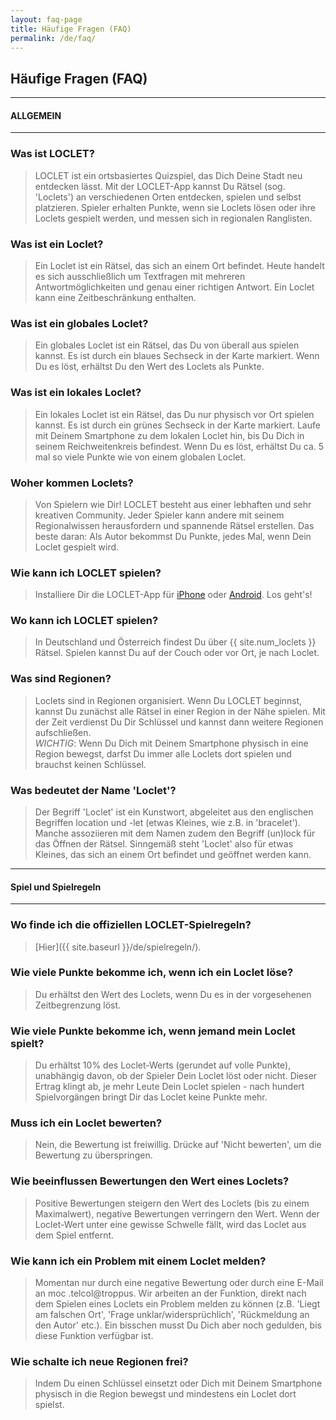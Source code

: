 ```yaml
---
layout: faq-page
title: Häufige Fragen (FAQ)
permalink: /de/faq/
---
```


## Häufige Fragen (FAQ)

---

#### ALLGEMEIN

---

### Was ist LOCLET?

> LOCLET ist ein ortsbasiertes Quizspiel, das Dich Deine Stadt neu entdecken lässt. Mit der LOCLET-App kannst Du Rätsel 
(sog. 'Loclets') an verschiedenen Orten entdecken, spielen und selbst platzieren. Spieler erhalten Punkte, wenn sie 
Loclets lösen oder ihre Loclets gespielt werden, und messen sich in regionalen Ranglisten.
 
### Was ist ein Loclet?

> Ein Loclet ist ein Rätsel, das sich an einem Ort befindet. Heute handelt es sich ausschließlich um Textfragen mit 
mehreren Antwortmöglichkeiten und genau einer richtigen Antwort. Ein Loclet kann eine Zeitbeschränkung enthalten. 

### Was ist ein globales Loclet?

> Ein globales Loclet ist ein Rätsel, das Du von überall aus spielen kannst. Es ist durch ein blaues Sechseck in der 
Karte markiert. Wenn Du es löst, erhältst Du den Wert des Loclets als Punkte.

### Was ist ein lokales Loclet?

> Ein lokales Loclet ist ein Rätsel, das Du nur physisch vor Ort spielen kannst. Es ist durch ein grünes Sechseck in der 
Karte markiert. Laufe mit Deinem Smartphone zu dem lokalen Loclet hin, bis Du Dich in seinem Reichweitenkreis befindest.
Wenn Du es löst, erhältst Du ca. 5 mal so viele Punkte wie von einem globalen Loclet.

### Woher kommen Loclets?

> Von Spielern wie Dir! LOCLET besteht aus einer lebhaften und sehr kreativen Community. Jeder Spieler kann andere mit 
seinem Regionalwissen herausfordern und spannende Rätsel erstellen. Das beste daran: Als Autor bekommst Du Punkte, 
jedes Mal, wenn Dein Loclet gespielt wird.

### Wie kann ich LOCLET spielen?

> Installiere Dir die LOCLET-App für
[iPhone](https://app.adjust.com/vo441g?redirect=https%3A%2F%2Fitunes.apple.com%2Fde%2Fapp%2Floclet%2Fid1003866444) 
oder
[Android](https://app.adjust.com/vo441g?redirect=https%3A%2F%2Fplay.google.com%2Fstore%2Fapps%2Fdetails%3Fid%3Dcom.loclet.android).
Los geht's!

### Wo kann ich LOCLET spielen?

> In Deutschland und Österreich findest Du über {{ site.num_loclets }} Rätsel. Spielen kannst Du auf der Couch oder 
vor Ort, je nach Loclet.

### Was sind Regionen?

> Loclets sind in Regionen organisiert. Wenn Du LOCLET beginnst, kannst Du zunächst alle Rätsel in einer Region
in der Nähe spielen. Mit der Zeit verdienst Du Dir Schlüssel und kannst dann weitere Regionen aufschließen.  
*WICHTIG*: Wenn Du Dich mit Deinem Smartphone physisch in eine Region bewegst, darfst Du immer alle Loclets dort 
spielen und brauchst keinen Schlüssel.


### Was bedeutet der Name 'Loclet'?

> Der Begriff 'Loclet' ist ein Kunstwort, abgeleitet aus den englischen Begriffen location und -let (etwas Kleines, 
wie z.B. in 'bracelet'). Manche assoziieren mit dem Namen zudem den Begriff (un)lock für das Öffnen der Rätsel. 
Sinngemäß steht 'Loclet' also für etwas Kleines, das sich an einem Ort befindet und geöffnet werden kann.


---

#### Spiel und Spielregeln

---

### Wo finde ich die offiziellen LOCLET-Spielregeln?

> [Hier]({{ site.baseurl }}/de/spielregeln/).

### Wie viele Punkte bekomme ich, wenn ich ein Loclet löse?

> Du erhältst den Wert des Loclets, wenn Du es in der vorgesehenen Zeitbegrenzung löst.
 
### Wie viele Punkte bekomme ich, wenn jemand mein Loclet spielt?
    
> Du erhältst 10% des Loclet-Werts (gerundet auf volle Punkte), unabhängig davon, ob der Spieler Dein Loclet löst oder 
nicht. Dieser Ertrag klingt ab, je mehr Leute Dein Loclet spielen - nach hundert Spielvorgängen bringt Dir das Loclet
keine Punkte mehr.

### Muss ich ein Loclet bewerten?

> Nein, die Bewertung ist freiwillig. Drücke auf 'Nicht bewerten', um die Bewertung zu überspringen.

### Wie beeinflussen Bewertungen den Wert eines Loclets?

> Positive Bewertungen steigern den Wert des Loclets (bis zu einem Maximalwert), negative Bewertungen verringern den 
Wert. Wenn der Loclet-Wert unter eine gewisse Schwelle fällt, wird das Loclet aus dem Spiel entfernt.

### Wie kann ich ein Problem mit einem Loclet melden?

> Momentan nur durch eine negative Bewertung oder durch eine E-Mail an <span class="codedirection">moc
.telcol@troppus</span>. Wir arbeiten an der Funktion, direkt nach dem Spielen eines Loclets ein Problem melden zu 
können (z.B. 'Liegt am falschen Ort', 'Frage unklar/widersprüchlich', 'Rückmeldung an den Autor' etc.). Ein bisschen 
musst Du Dich aber noch gedulden, bis diese Funktion verfügbar ist.

### Wie schalte ich neue Regionen frei?

> Indem Du einen Schlüssel einsetzt oder Dich mit Deinem Smartphone physisch in die Region bewegst und mindestens ein 
Loclet dort spielst.
